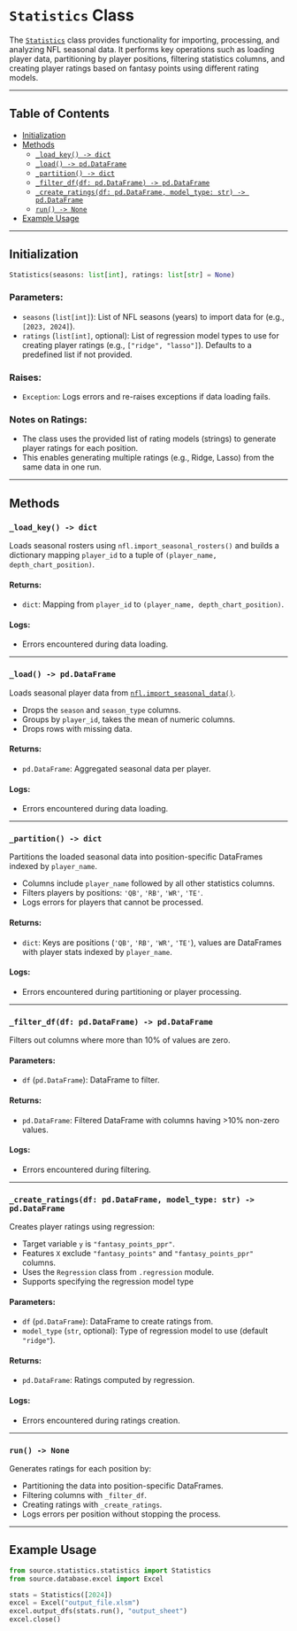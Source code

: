 # `Statistics` Class

The [`Statistics`](../source/statistics/statistics.py) class provides functionality for importing, processing, and analyzing NFL seasonal data. It performs key operations such as loading player data, partitioning by player positions, filtering statistics columns, and creating player ratings based on fantasy points using different rating models.

---

## Table of Contents

- [Initialization](#initialization)  
- [Methods](#methods)  
  - [`_load_key() -> dict`](#_load_key---dict)  
  - [`_load() -> pd.DataFrame`](#_load---pddataframe)  
  - [`_partition() -> dict`](#_partition---dict)  
  - [`_filter_df(df: pd.DataFrame) -> pd.DataFrame`](#_filter_dfdf-pddataframe---pddataframe)  
  - [`_create_ratings(df: pd.DataFrame, model_type: str) -> pd.DataFrame`](#_create_ratingsdf-pddataframe-model_type-str---pddataframe)
  - [`run() -> None`](#run---None)  
- [Example Usage](#example-usage)  

---

## Initialization

```python
Statistics(seasons: list[int], ratings: list[str] = None)
```

### Parameters:
- `seasons` (`list[int]`): List of NFL seasons (years) to import data for (e.g., `[2023, 2024]`).
- `ratings` (`list[int]`, optional): List of regression model types to use for creating player ratings (e.g., `["ridge", "lasso"]`). Defaults to a predefined list if not provided.

### Raises:
- `Exception`: Logs errors and re-raises exceptions if data loading fails.

### Notes on Ratings:
- The class uses the provided list of rating models (strings) to generate player ratings for each position.
- This enables generating multiple ratings (e.g., Ridge, Lasso) from the same data in one run.

---

## Methods

### `_load_key() -> dict`

Loads seasonal rosters using `nfl.import_seasonal_rosters()` and builds a dictionary mapping `player_id` to a tuple of `(player_name, depth_chart_position)`.

#### Returns:
- `dict`: Mapping from `player_id` to `(player_name, depth_chart_position)`.

#### Logs:
- Errors encountered during data loading.

---

### `_load() -> pd.DataFrame`

Loads seasonal player data from [`nfl.import_seasonal_data()`](./import_seasonal_data.md).

- Drops the `season` and `season_type` columns.
- Groups by `player_id`, takes the mean of numeric columns.
- Drops rows with missing data.

#### Returns:
- `pd.DataFrame`: Aggregated seasonal data per player.

#### Logs:
- Errors encountered during data loading.

---

### `_partition() -> dict`

Partitions the loaded seasonal data into position-specific DataFrames indexed by `player_name`.

- Columns include `player_name` followed by all other statistics columns.
- Filters players by positions: `'QB'`, `'RB'`, `'WR'`, `'TE'`.
- Logs errors for players that cannot be processed.

#### Returns:
- `dict`: Keys are positions (`'QB'`, `'RB'`, `'WR'`, `'TE'`), values are DataFrames with player stats indexed by `player_name`.

#### Logs:
- Errors encountered during partitioning or player processing.

---

### `_filter_df(df: pd.DataFrame) -> pd.DataFrame`

Filters out columns where more than 10% of values are zero.

#### Parameters:
- `df` (`pd.DataFrame`): DataFrame to filter.

#### Returns:
- `pd.DataFrame`: Filtered DataFrame with columns having >10% non-zero values.

#### Logs:
- Errors encountered during filtering.

---

### `_create_ratings(df: pd.DataFrame, model_type: str) -> pd.DataFrame`

Creates player ratings using regression:

- Target variable `y` is `"fantasy_points_ppr"`.
- Features `X` exclude `"fantasy_points"` and `"fantasy_points_ppr"` columns.
- Uses the `Regression` class from `.regression` module.
- Supports specifying the regression model type

#### Parameters:
- `df` (`pd.DataFrame`): DataFrame to create ratings from.
- `model_type` (`str`, optional): Type of regression model to use (default `"ridge"`).

#### Returns:
- `pd.DataFrame`: Ratings computed by regression.

#### Logs:
- Errors encountered during ratings creation.

---

### `run() -> None`

Generates ratings for each position by:

- Partitioning the data into position-specific DataFrames.
- Filtering columns with `_filter_df`.
- Creating ratings with `_create_ratings`.
- Logs errors per position without stopping the process.

---

## Example Usage

```python
from source.statistics.statistics import Statistics
from source.database.excel import Excel

stats = Statistics([2024])
excel = Excel("output_file.xlsm")
excel.output_dfs(stats.run(), "output_sheet")
excel.close()